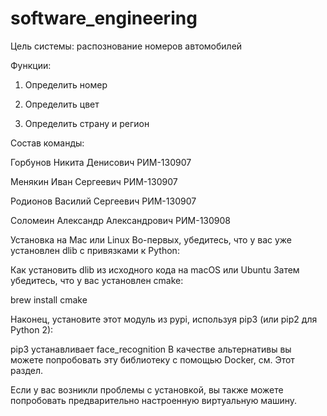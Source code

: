 # software_engineering

Цель системы: распознование номеров автомобилей

Функции: 

1. Определить номер

2. Определить цвет

3. Определить страну и регион

Состав команды:

Горбунов Никита Денисович РИМ-130907

Менякин Иван Сергеевич РИМ-130907

Родионов Василий Сергеевич РИМ-130907

Соломеин Александр Александрович РИМ-130908

Установка на Mac или Linux
Во-первых, убедитесь, что у вас уже установлен dlib с привязками к Python:

Как установить dlib из исходного кода на macOS или Ubuntu
Затем убедитесь, что у вас установлен cmake:

brew install cmake

Наконец, установите этот модуль из pypi, используя pip3 (или pip2 для Python 2):

pip3 устанавливает face_recognition
В качестве альтернативы вы можете попробовать эту библиотеку с помощью Docker, см. Этот раздел.

Если у вас возникли проблемы с установкой, вы также можете попробовать предварительно настроенную виртуальную машину.
